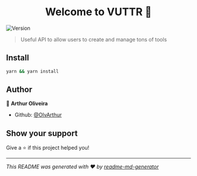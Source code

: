 <h1 align="center">Welcome to VUTTR 👋</h1>
<p>
  <img alt="Version" src="https://img.shields.io/badge/version-1.0.0-blue.svg?cacheSeconds=2592000" />
</p>

> Useful API to allow users to create and manage tons of tools 

## Install

```sh
yarn && yarn install
```

## Author

👤 **Arthur Oliveira**

* Github: [@OlvArthur](https://github.com/OlvArthur)

## Show your support

Give a ⭐️ if this project helped you!

***
_This README was generated with ❤️ by [readme-md-generator](https://github.com/kefranabg/readme-md-generator)_